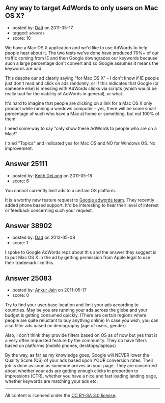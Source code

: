 ## Any way to target AdWords to only users on Mac OS X?

- posted by: [Dad](https://stackexchange.com/users/-1/9597-dad) on 2011-05-17
- tagged: `adwords`
- score: 10

We have a Mac OS X application and we'd like to use AdWords to help people hear about it.  The two tests we've done have produced 70%+ of our traffic coming from IE and then Google downgrades our keywords because such a large percentage don't convert and so Google assumes it means the keywords are bad.

This despite our ad clearly saying "for Mac OS X" - I don't know if IE people just don't read and click on ads randomly, or if this indicates that Google (or someone else) is messing with AdWords clicks via scripts (which would be really bad for the viability of AdWords in general), or what.

It's hard to imagine that people are clicking on a link for a Mac OS X only product while running a windows computer - yes, there will be some small percentage of such who have a Mac at home or something, but not 100% of them!


I need some way to say "only show these AdWords to people who are on a Mac!"

I tried "Topics" and indicated yes for Mac OS and NO for Windows OS.  No improvement.


## Answer 25111

- posted by: [Keith DeLong](https://stackexchange.com/users/-1/888-keith-delong) on 2011-05-18
- score: 6

<p>You cannot currently limit ads to a certain OS platform. </p>

<p>It is a worthy new feature request to <a href="https://adwords.google.com/support/aw/?hl=en_US">Google adwords team</a>. They recently added phone based support. It'd be interesting to hear their level of interest or feedback concerning such your request.</p>



## Answer 38902

- posted by: [Dad](https://stackexchange.com/users/-1/9597-dad) on 2012-05-08
- score: 1

I spoke to Google AdWords reps about this and the answer they suggest is to put Mac OS X in the ad by getting permission from Apple legal to use their trademark like this.


## Answer 25083

- posted by: [Ankur Jain](https://stackexchange.com/users/-1/6146-ankur-jain) on 2011-05-17
- score: 0

Try to find your user base location and limit your ads according to countries. May be you are running your ads across the globe and your budget is getting consumed quickly. (There are certain regions where people are quite reluctant to buy anything online) In case you wish, you can also filter ads based on demography (age of users, gender) 

Also, I don't think they provide filters based on OS as of now but yes that is a very often requested feature by the community. They do have filters based on platforms (mobile phones, desktops/laptops)

By the way, as far as my knowledge goes, Google will NEVER lower the Quality Score (QS) of your ads based upon YOUR conversion rates. Their job is done as soon as someone arrives on your page. They are concerned about whether your ads are getting enough clicks in proportion to impressions (CTR), whether you have a nice and fast loading landing page, whether keywords are matching your ads etc.



---

All content is licensed under the [CC BY-SA 3.0 license](https://creativecommons.org/licenses/by-sa/3.0/).
